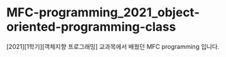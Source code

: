 # MFC-programming_2021_object-oriented-programming-class
[2021][1학기][객체지향 프로그래밍] 교과목에서 배웠던 MFC programming 입니다.

